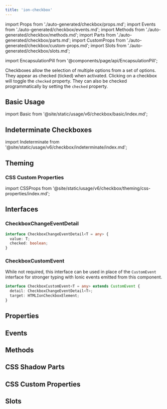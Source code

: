 ```yaml
---
title: 'ion-checkbox'
---
```


import Props from './auto-generated/checkbox/props.md';
import Events from './auto-generated/checkbox/events.md';
import Methods from './auto-generated/checkbox/methods.md';
import Parts from './auto-generated/checkbox/parts.md';
import CustomProps from './auto-generated/checkbox/custom-props.md';
import Slots from './auto-generated/checkbox/slots.md';

<head>
  <title>ion-checkboxes: Ionic App Component to Select Multiple Options</title>
  <meta
    name="description"
    content="ion-checkboxes allow selection of multiple options from a set and appear as checked (ticked) when activated. Learn about the checkbox component for Ionic apps."
  />
</head>

import EncapsulationPill from '@components/page/api/EncapsulationPill';

<EncapsulationPill type="shadow" />

Checkboxes allow the selection of multiple options from a set of options. They appear as checked (ticked) when activated. Clicking on a checkbox will toggle the `checked` property. They can also be checked programmatically by setting the `checked` property.

## Basic Usage

import Basic from '@site/static/usage/v6/checkbox/basic/index.md';

<Basic />

## Indeterminate Checkboxes

import Indeterminate from '@site/static/usage/v6/checkbox/indeterminate/index.md';

<Indeterminate />

## Theming

### CSS Custom Properties

import CSSProps from '@site/static/usage/v6/checkbox/theming/css-properties/index.md';

<CSSProps />

## Interfaces

### CheckboxChangeEventDetail

```typescript
interface CheckboxChangeEventDetail<T = any> {
  value: T;
  checked: boolean;
}
```

### CheckboxCustomEvent

While not required, this interface can be used in place of the `CustomEvent` interface for stronger typing with Ionic events emitted from this component.

```typescript
interface CheckboxCustomEvent<T = any> extends CustomEvent {
  detail: CheckboxChangeEventDetail<T>;
  target: HTMLIonCheckboxElement;
}
```

## Properties

<Props />

## Events

<Events />

## Methods

<Methods />

## CSS Shadow Parts

<Parts />

## CSS Custom Properties

<CustomProps />

## Slots

<Slots />
